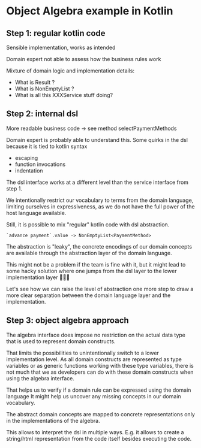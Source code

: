 # Object Algebra example in Kotlin

## Step 1: regular kotlin code

Sensible implementation, works as intended

Domain expert not able to assess how the business rules work

Mixture of domain logic and implementation details:
- What is Result ?
- What is NonEmptyList ?
- What is all this XXXService stuff doing?

## Step 2: internal dsl

More readable business code -> see method selectPaymentMethods

Domain expert is probably able to understand this.
Some quirks in the dsl because it is tied to kotlin syntax
 - escaping 
 - function invocations
 - indentation

The dsl interface works at a different level than the service interface
from step 1.

We intentionally restrict our vocabulary to terms from the domain language,
limiting ourselves in expressiveness, as we do not have the full power of the host 
language available.

Still, it is possible to mix "regular" kotlin code with dsl abstraction.

```
`advance payment`.value -> NonEmptyList<PaymentMethod>
```

The abstraction is "leaky", the concrete encodings of our domain concepts are available 
through the abstraction layer of the domain language.

This might not be a problem if the team is fine with it, but it might lead
to some hacky solution where one jumps from the dsl layer to the lower
implementation layer 🤷🏻‍♂️

Let's see how we can raise the level of abstraction one more step to draw a more
clear separation between the domain language layer and the implementation.

## Step 3: object algebra approach

The algebra interface does impose no restriction on the actual
data type that is used to represent domain constructs.

That limits the possibilities to unintentionally switch to a lower implementation 
level. As all domain constructs are represented as type variables or as generic functions working with these type variables, 
there is not much that we as developers can do with these domain constructs when using the algebra interface.

That helps us to verify if a domain rule can be expressed using the domain language
It might help us uncover any missing concepts in our domain vocabulary.

The abstract domain concepts are mapped to concrete representations only in the
implementations of the algebra.

This allows to interpret the dsl in multiple ways.
E.g. it allows to create a string/html representation from the code
itself besides executing the code.
